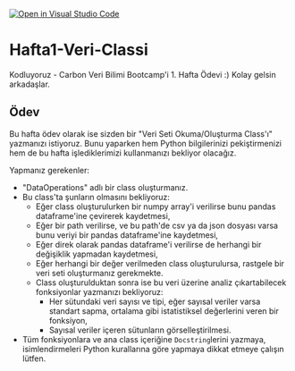 [![Open in Visual Studio Code](https://classroom.github.com/assets/open-in-vscode-f059dc9a6f8d3a56e377f745f24479a46679e63a5d9fe6f495e02850cd0d8118.svg)](https://classroom.github.com/online_ide?assignment_repo_id=6938549&assignment_repo_type=AssignmentRepo)
# Hafta1-Veri-Classi
Kodluyoruz - Carbon Veri Bilimi Bootcamp'i 1. Hafta Ödevi :) Kolay gelsin arkadaşlar.

## Ödev

Bu hafta ödev olarak ise sizden bir "Veri Seti Okuma/Oluşturma Class'ı" yazmanızı istiyoruz. Bunu yaparken hem Python bilgilerinizi pekiştirmenizi hem de bu hafta işlediklerimizi kullanmanızı bekliyor olacağız. 

Yapmanız gerekenler:
- "DataOperations" adlı bir class oluşturmanız.
- Bu class'ta şunların olmasını bekliyoruz:
  - Eğer class oluşturulurken bir numpy array'i verilirse bunu pandas dataframe'ine çevirerek kaydetmesi,
  - Eğer bir path verilirse, ve bu path'de csv ya da json dosyası varsa bunu veriyi bir pandas dataframe'ine kaydetmesi,
  - Eğer direk olarak pandas dataframe'i verilirse de herhangi bir değişiklik yapmadan kaydetmesi,
  - Eğer herhangi bir değer verilmeden class oluşturulursa, rastgele bir veri seti oluşturmanız gerekmekte.
  - Class oluşturulduktan sonra ise bu veri üzerine analiz çıkartabilecek fonksiyonlar yazmanızı bekliyoruz:
    - Her sütundaki veri sayısı ve tipi, eğer sayısal veriler varsa standart sapma, ortalama gibi istatistiksel değerlerini veren bir fonksiyon,
    - Sayısal veriler içeren sütunların görselleştirilmesi.
- Tüm fonksiyonlara ve ana class içeriğine `Docstring`lerini yazmaya, isimlendirmeleri Python kurallarına göre yapmaya dikkat etmeye çalışın lütfen.
